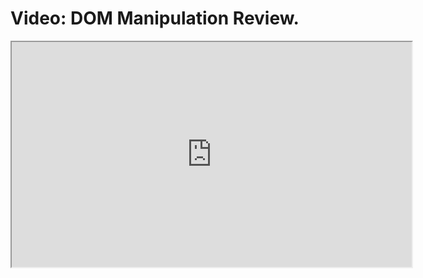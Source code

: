 # Video: DOM Manipulation Review.

<iframe src="https://player.vimeo.com/video/549508758?title=0&byline=0&portrait=0" width="640" height="360" allowfullscreen="allowfullscreen" allow="autoplay; fullscreen; picture-in-picture"></iframe>
